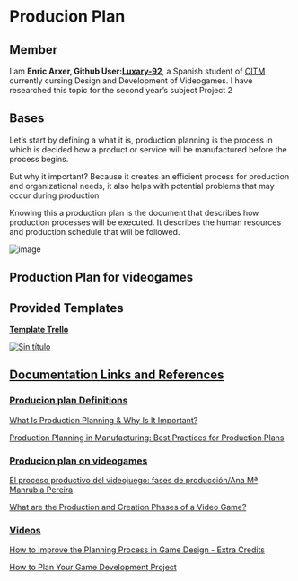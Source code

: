 

# Producion Plan

## Member
I am **Enric Arxer, Github User:<a  href="https://github.com/Luxary-92">Luxary-92</a>**, a Spanish student of <a  href="https://www.citm.upc.edu/">CITM</a> currently cursing  Design and Development of Videogames. I have researched this topic for the second year’s subject Project 2 

## Bases
Let’s start by defining a what it is, production planning is the process in which is decided how a product or service will be manufactured before the process begins.

But why it important? Because it creates an efficient process for production and organizational needs, it also helps with potential problems that may occur during production

Knowing this a production plan is the document that describes how production processes will be executed. It describes the human resources and production schedule that will be followed.

![image](https://user-images.githubusercontent.com/79161171/220510935-c6019cdb-4a39-44c6-b0f4-ac6f7eea2f7a.png)

## Production Plan for videogames



## Provided Templates

<a  href="https://trello.com/b/63f477560257c7b02d34e165">**Template Trello**

![Sin título](https://user-images.githubusercontent.com/79161171/220513492-452694f4-14b7-4cca-ad12-998d178573ab.png)

## Documentation Links and References

### Producion plan Definitions  
<a  href="https://www.netsuite.com/portal/resource/articles/inventory-management/production-planning.shtml#:~:text=Production%20planning%20describes%20in%20detail,in%20production%20and%20their%20dependencies.">What Is Production Planning & Why Is It Important?
   
<a  href="https://www.projectmanager.com/blog/production-planning">Production Planning in Manufacturing: Best Practices for Production Plans  
  
### Producion plan on videogames
  
<a  href="https://revistas.ucm.es/index.php/HICS/article/view/45178">El proceso productivo del videojuego: fases de producción/Ana Mª Manrubia Pereira
  
<a  href="https://starloopstudios.com/what-are-the-production-and-creation-phases-of-a-video-game/">What are the Production and Creation Phases of a Video Game?

### Videos

<a  href="https://www.youtube.com/watch?v=ukADFPuscG8">How to Improve the Planning Process in Game Design - Extra Credits
   
<a  href="https://www.youtube.com/watch?v=a7vZFiFLw-w">How to Plan Your Game Development Project

  
